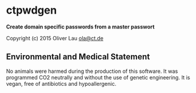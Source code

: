 # ctpwdgen

**Create domain specific passwords from a master passwort**

Copyright (c) 2015 Oliver Lau <ola@ct.de>



## Environmental and Medical Statement

No animals were harmed during the production of this software.
It was programmed CO2 neutrally and without the use of genetic engineering.
It is vegan, free of antibiotics and hypoallergenic.
